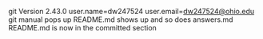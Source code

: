 git Version 2.43.0
user.name=dw247524 user.email=dw247524@ohio.edu
git manual pops up
 README.md shows up and so does answers.md
README.md is now in the committed section
